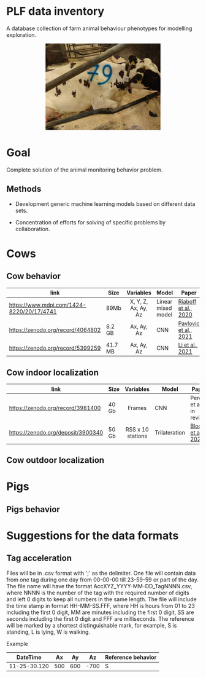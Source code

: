 # PLF data inventory
A database collection of farm animal behaviour phenotypes for modelling exploration.

<p align="center">
  <img src="https://github.com/Animal-Data-Inventory/PLFDataInventory/blob/main/CowSensor.jpg" width="300">
</p>

# Goal
Complete solution of the animal monitoring behavior problem.

## Methods
- Development generic machine learning models based on different data sets.

- Concentration of efforts for solving of specific problems by collaboration.

# Cows
## Cow behavior
| link | Size | Variables | Model | Paper |
|------|------|:---------:|-------|-------|
| https://www.mdpi.com/1424-8220/20/17/4741 | 89Mb | X, Y, Z, Ax, Ay, Az | Linear mixed model | [Riaboff et al., 2020](https://www.mdpi.com/1424-8220/20/17/4741) |
| https://zenodo.org/record/4064802 | 8.2 GB | Ax, Ay, Az | CNN | [Pavlovic et al., 2021](https://www.mdpi.com/1424-8220/21/12/4050) |
| https://zenodo.org/record/5399259 | 41.7 MB | Ax, Ay, Az | CNN | [Li et al., 2021](https://ieeexplore.ieee.org/abstract/document/9566833) |
## Cow indoor localization
| link | Size | Variables | Model | Paper |
|------|------|:---------:|-------|-------|
| https://zenodo.org/record/3981400 | 40 Gb | Frames | CNN | Pereira et al., in review |
| https://zenodo.org/deposit/3900340 | 50 Gb | RSS x 10 stations | Trilateration | [Bloch et al., 2020](https://www.mdpi.com/1424-8220/20/14/3841) |
## Cow outdoor localization

# Pigs
## Pigs behavior

# Suggestions for the data formats
## Tag acceleration
Files will be in .csv format with ';' as the delimiter. One file will contain data from one tag during one day from 00-00-00 till 23-59-59 or part of the day. The file name will have the format AccXYZ_YYYY-MM-DD_TagNNNN.csv, where NNNN is the number of the tag with the required number of digits and left 0 digits to keep all numbers in the same length. The file will include the time stamp in format HH-MM-SS.FFF, where HH is hours from 01 to 23 including the first 0 digit, MM are minutes including the first 0 digit, SS are seconds including the first 0 digit and FFF are milliseconds. The reference will be marked by a shortest distinguishable mark, for example, S is standing, L is lying, W is walking.

Example

| DateTime | Ax | Ay | Az | Reference behavior |
|----------|----|----|----|--------------------|
| 11-25-30.120 | 500 | 600 | -700 | S |
